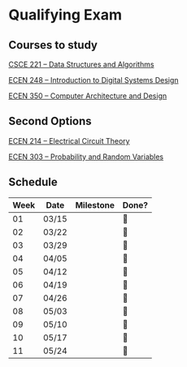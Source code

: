 # Qualifying Exam

## Courses to study

[CSCE 221 – Data Structures and Algorithms](./CSCE_221/index.md)

[ECEN 248 – Introduction to Digital Systems Design](./ECEN_248/index.md)

[ECEN 350 – Computer Architecture and Design](./ECEN_350/index.md)

## Second Options

[ECEN 214 – Electrical Circuit Theory](./ECEN_214/index.md)

[ECEN 303 – Probability and Random Variables](./ECEN_303/index.md)

## Schedule

| Week | Date |Milestone | Done?|
|------|------|-------|--------|
|01    |03/15 | | :black_square_button:
|02    |03/22 | | :black_square_button:
|03    |03/29 | | :black_square_button:
|04    |04/05 | | :black_square_button:
|05    |04/12 | | :black_square_button:
|06    |04/19 | | :black_square_button:
|07    |04/26 | | :black_square_button:
|08    |05/03 | | :black_square_button:
|09    |05/10 | | :black_square_button:
|10    |05/17 | | :black_square_button:
|11    |05/24 | | :black_square_button:
